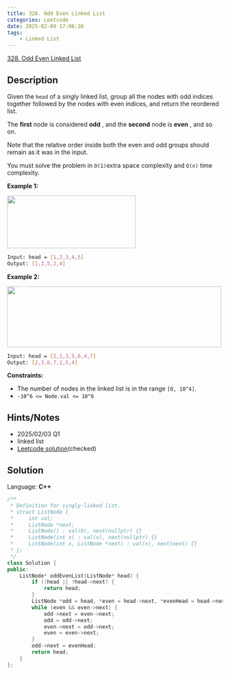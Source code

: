 ```yaml
---
title: 328. Odd Even Linked List
categories: Leetcode
date: 2025-02-09 17:08:26
tags:
    - Linked List
---
```


[328. Odd Even Linked List](https://leetcode.com/problems/odd-even-linked-list/description/?envType=company&envId=facebook&favoriteSlug=facebook-three-months)

## Description

Given the `head` of a singly linked list, group all the nodes with odd indices together followed by the nodes with even indices, and return the reordered list.

The **first**  node is considered **odd** , and the **second**  node is **even** , and so on.

Note that the relative order inside both the even and odd groups should remain as it was in the input.

You must solve the problem in `O(1)`extra space complexity and `O(n)` time complexity.

**Example 1:**

<img alt="" src="https://assets.leetcode.com/uploads/2021/03/10/oddeven-linked-list.jpg" style="width: 300px; height: 123px;">

```bash
Input: head = [1,2,3,4,5]
Output: [1,3,5,2,4]
```

**Example 2:**

<img alt="" src="https://assets.leetcode.com/uploads/2021/03/10/oddeven2-linked-list.jpg" style="width: 500px; height: 142px;">

```bash
Input: head = [2,1,3,5,6,4,7]
Output: [2,3,6,7,1,5,4]
```

**Constraints:**

- The number of nodes in the linked list is in the range `[0, 10^4]`.
- `-10^6 <= Node.val <= 10^6`

## Hints/Notes

- 2025/02/03 Q1
- linked list
- [Leetcode solution](https://leetcode.com/problems/odd-even-linked-list/editorial/?envType=company&envId=facebook&favoriteSlug=facebook-three-months)(checked)

## Solution

Language: **C++**

```C++
/**
 * Definition for singly-linked list.
 * struct ListNode {
 *     int val;
 *     ListNode *next;
 *     ListNode() : val(0), next(nullptr) {}
 *     ListNode(int x) : val(x), next(nullptr) {}
 *     ListNode(int x, ListNode *next) : val(x), next(next) {}
 * };
 */
class Solution {
public:
    ListNode* oddEvenList(ListNode* head) {
        if (!head || !head->next) {
            return head;
        }
        ListNode *odd = head, *even = head->next, *evenHead = head->next;
        while (even && even->next) {
            odd->next = even->next;
            odd = odd->next;
            even->next = odd->next;
            even = even->next;
        }
        odd->next = evenHead;
        return head;
    }
};
```
